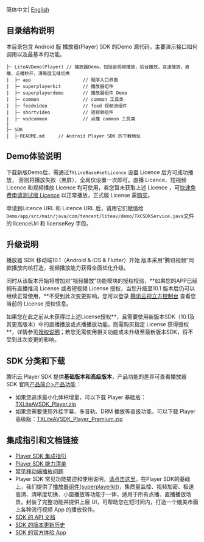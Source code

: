 

简体中文| [English](./README-EN.md)

## 目录结构说明

本目录包含 Android 版 播放器(Player) SDK 的Demo 源代码，主要演示接口如何调用以及最基本的功能。

```
├─ LiteAVDemo(Player) // 播放器Demo，包括音视频播放，后台播放，变速播放，直播、点播秒开，清晰度无缝切换
|  ├─ app                   // 程序入口界面
|  ├─ superplayerkit        // 播放器组件
|  ├─ superplayerdemo       // 播放器组件 Demo
|  ├─ common                // common 工具类
|  ├─ feedvideo             // feed 视频流组件
|  ├─ shortvideo            // 短视频组件
|  ├─ vodcommon             // 点播 common 工具类
|
├─ SDK 
│  ├─README.md     // Android Player SDK 的下载地址
```

## **Demo体验说明**

下载新版Demo后，需通过`TXLiveBase#setLicence` 设置 Licence 后方可成功播放， 否则将播放失败（黑屏），全局仅设置一次即可。直播 Licence、短视频 Licence 和视频播放 Licence 均可使用，若您暂未获取上述 Licence ，可[快速免费申请测试版 Licence](https://cloud.tencent.com/act/event/License) 以正常播放，正式版 License 需[购买](https://cloud.tencent.com/document/product/881/74588#.E8.B4.AD.E4.B9.B0.E5.B9.B6.E6.96.B0.E5.BB.BA.E6.AD.A3.E5.BC.8F.E7.89.88-license)。

申请到Licence URL 和 Licence URL 后，请用它们赋值给`Demo/app/src/main/java/com/tencent/liteav/demo/TXCSDKService.java`文件的 licenceUrl 和 licenseKey 字段。

## **升级说明**

播放器 SDK 移动端10.1（Android & iOS & Flutter）开始 版本采用“腾讯视频”同款播放内核打造，视频播放能力获得全面优化升级。

同时从该版本开始将增加对“视频播放”功能模块的授权校验，**如果您的APP已经拥有直播推流 License 或者短视频 License 授权，当您升级至10.1 版本后仍可以继续正常使用，**不受到此次变更影响，您可以登录 [腾讯云视立方控制台](https://console.cloud.tencent.com/vcube) 查看您当前的 License 授权信息。

如果您在此之前从未获得过上述License授权**，且需要使用新版本SDK（10.1及其更高版本）中的直播播放或点播播放功能，则需购买指定 License 获得授权**，详情参见[授权说明](https://cloud.tencent.com/document/product/881/74199#.E6.8E.88.E6.9D.83.E8.AF.B4.E6.98.8E)；若您无需使用相关功能或未升级至最新版本SDK，将不受到此次变更的影响。

## SDK 分类和下载

腾讯云 Player SDK 提供**基础版本和高级版本**，产品功能的差异可查看播放器 SDK 官网[产品简介>产品功能](https://cloud.tencent.com/document/product/881/61375)：

- 如果您追求最小化体积增量，可以下载 Player 基础版：[TXLiteAVSDK_Player.zip](https://liteav.sdk.qcloud.com/download/latest/TXLiteAVSDK_Player_Android_latest.zip)
- 如果您需要使用外挂字幕、多音轨、DRM 播放等高级功能，可以下载 Player 高级版：[TXLiteAVSDK_Player_Premium.zip](https://liteav.sdk.qcloud.com/download/latest/TXLiteAVSDK_Player_Premium_Android_latest.zip)

## 集成指引和文档链接

- [Player SDK 集成指引](https://cloud.tencent.com/document/product/881/20216#sdk.E9.9B.86.E6.88.90)
- [Player SDK 能力清单](https://cloud.tencent.com/document/product/881/61375)
- [常见移动端播放问题](https://cloud.tencent.com/document/product/881/73976)
- Player SDK 常见功能描述和使用说明，[请点击这里](https://cloud.tencent.com/document/product/881/20216#.E5.8A.9F.E8.83.BD.E4.BD.BF.E7.94.A8)。在Player SDK的基础上，我们提供了[播放器组件(superplayerkit)](https://cloud.tencent.com/document/product/266/7938)，集质量监控、视频加密、极速高清、清晰度切换、小窗播放等功能于一体，适用于所有点播、直播播放场景。封装了完整功能并提供上层 UI，可帮助您在短时间内，打造一个媲美市面上各种流行视频 App 的播放软件。
- [SDK 的 API 文档](https://cloud.tencent.com/document/product/881/67113)
- [SDK 的版本更新历史](https://cloud.tencent.com/document/product/881/62169)
- [SDK 的官方体验 App](https://cloud.tencent.com/document/product/881/20204)

